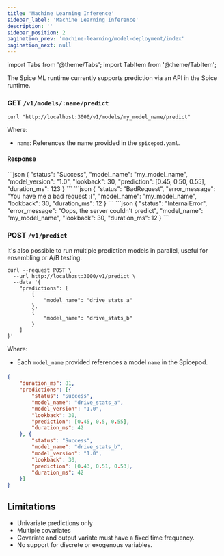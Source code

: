 ```yaml
---
title: 'Machine Learning Inference'
sidebar_label: 'Machine Learning Inference'
description: ''
sidebar_position: 2
pagination_prev: 'machine-learning/model-deployment/index'
pagination_next: null
---
```


import Tabs from '@theme/Tabs';
import TabItem from '@theme/TabItem';

The Spice ML runtime currently supports prediction via an API in the Spice runtime. 

### GET `/v1/models/:name/predict`
```shell
curl "http://localhost:3000/v1/models/my_model_name/predict"
```
Where: 
 - `name`: References the name provided in the `spicepod.yaml`.


#### Response
<Tabs>
  <TabItem value="Success" label="Success" default>
    ```json
    {
        "status": "Success",
        "model_name": "my_model_name",
        "model_version": "1.0",
        "lookback": 30,
        "prediction": [0.45, 0.50, 0.55],
        "duration_ms": 123
    }
    ```
  </TabItem>
  <TabItem value="Bad Request" label="Bad Request">
    ```json
    {
        "status": "BadRequest",
        "error_message": "You have me a bad request :(",
        "model_name": "my_model_name",
        "lookback": 30,
        "duration_ms": 12
    }
    ```
  </TabItem>
  <TabItem value="Internal Error" label="Internal Error">
    ```json
    {
        "status": "InternalError",
        "error_message": "Oops, the server couldn't predict",
        "model_name": "my_model_name",
        "lookback": 30,
        "duration_ms": 12
    }
    ```
  </TabItem>
</Tabs>

### POST `/v1/predict`
It's also possible to run multiple prediction models in parallel, useful for ensembling or A/B testing. 
```shell
curl --request POST \
  --url http://localhost:3000/v1/predict \
  --data '{
    "predictions": [
        {
            "model_name": "drive_stats_a"
        },
        {
            "model_name": "drive_stats_b"
        }
    ]
}'
```
Where:
  - Each `model_name` provided references a model `name` in the Spicepod.

#### 
```json
{
    "duration_ms": 81,
    "predictions": [{
        "status": "Success",
        "model_name": "drive_stats_a",
        "model_version": "1.0",
        "lookback": 30,
        "prediction": [0.45, 0.5, 0.55],
        "duration_ms": 42
    }, {
        "status": "Success",
        "model_name": "drive_stats_b",
        "model_version": "1.0",
        "lookback": 30,
        "prediction": [0.43, 0.51, 0.53],
        "duration_ms": 42
    }]
}
```

## Limitations
- Univariate predictions only
- Multiple covariates 
- Covariate and output variate must have a fixed time frequency.
- No support for discrete or exogenous variables.